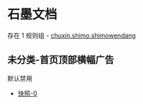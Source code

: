 # 石墨文档

存在 1 规则组 - [chuxin.shimo.shimowendang](/src/apps/chuxin.shimo.shimowendang.ts)

## 未分类-首页顶部横幅广告

默认禁用

- [快照-0](https://i.gkd.li/i/13627960)
